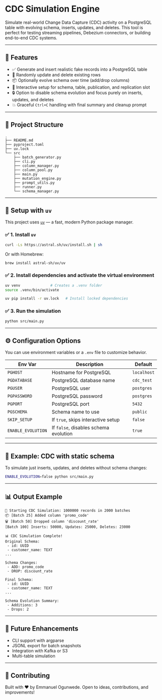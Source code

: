 # CDC Simulation Engine

Simulate real-world Change Data Capture (CDC) activity on a PostgreSQL table with evolving schema, inserts, updates, and deletes. This tool is perfect for testing streaming pipelines, Debezium connectors, or building end-to-end CDC systems.

---

## 🚀 Features

- ✅ Generate and insert realistic fake records into a PostgreSQL table
- 🔁 Randomly update and delete existing rows
- 📦 Optionally evolve schema over time (add/drop columns)
- 🧾 Interactive setup for schema, table, publication, and replication slot
- 🔒 Option to disable schema evolution and focus purely on inserts, updates, and deletes
- 💥 Graceful `Ctrl+C` handling with final summary and cleanup prompt

---

## 📂 Project Structure

```
.
├── README.md
├── pyproject.toml
├── uv.lock
└── src
    ├── batch_generator.py
    ├── cli.py
    ├── column_manager.py
    ├── column_pool.py
    ├── main.py
    ├── mutation_engine.py
    ├── prompt_utils.py
    ├── runner.py
    └── schema_manager.py
```

---

## 🔧 Setup with `uv`

This project uses [`uv`](https://github.com/astral-sh/uv) — a fast, modern Python package manager.

### ✅ 1. Install `uv`

```bash
curl -Ls https://astral.sh/uv/install.sh | sh
```

Or with Homebrew:

```bash
brew install astral-sh/uv/uv
```

### ✅ 2. Install dependencies and activate the virtual environment

```bash
uv venv              # Creates a .venv folder
source .venv/bin/activate

uv pip install -r uv.lock   # Install locked dependencies
```

### ✅ 3. Run the simulation

```bash
python src/main.py
```

---

## ⚙️ Configuration Options

You can use environment variables or a `.env` file to customize behavior.

| Env Var             | Description                                      | Default      |
|---------------------|--------------------------------------------------|--------------|
| `PGHOST`            | Hostname for PostgreSQL                         | `localhost`  |
| `PGDATABASE`        | PostgreSQL database name                        | `cdc_test`   |
| `PGUSER`            | PostgreSQL user                                 | `postgres`   |
| `PGPASSWORD`        | PostgreSQL password                             | `postgres`   |
| `PGPORT`            | PostgreSQL port                                 | `5432`       |
| `PGSCHEMA`          | Schema name to use                              | `public`     |
| `SKIP_SETUP`        | If `true`, skips interactive setup              | `false`      |
| `ENABLE_EVOLUTION`  | If `false`, disables schema evolution           | `true`       |

---

## 🧪 Example: CDC with static schema

To simulate just inserts, updates, and deletes without schema changes:

```bash
ENABLE_EVOLUTION=false python src/main.py
```

---

## 📊 Output Example

```
🚀 Starting CDC Simulation: 1000000 records in 2000 batches
📦 [Batch 25] Added column 'promo_code'
🗑️ [Batch 50] Dropped column 'discount_rate'
[Batch 100] Inserts: 50000, Updates: 25000, Deletes: 23000

📊 CDC Simulation Complete!
Original Schema:
 - id: UUID
 - customer_name: TEXT
...

Schema Changes:
 - ADD: promo_code
 - DROP: discount_rate

Final Schema:
 - id: UUID
 - customer_name: TEXT
...

Schema Evolution Summary:
 - Additions: 3
 - Drops: 2
```

---

## 🔄 Future Enhancements

- CLI support with argparse
- JSONL export for batch snapshots
- Integration with Kafka or S3
- Multi-table simulation

---

## 🤝 Contributing

Built with ❤️ by Emmanuel Ogunwede.
Open to ideas, contributions, and improvements!

